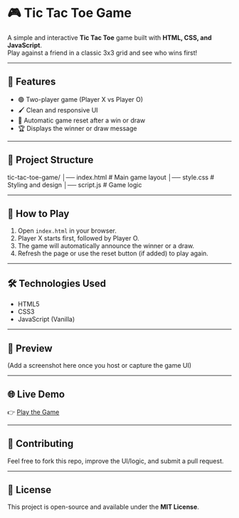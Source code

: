 # 🎮 Tic Tac Toe Game

A simple and interactive **Tic Tac Toe** game built with **HTML, CSS, and JavaScript**.  
Play against a friend in a classic 3x3 grid and see who wins first!

---

## 🚀 Features
- 🟢 Two-player game (Player X vs Player O)
- 🖌️ Clean and responsive UI
- 🔄 Automatic game reset after a win or draw
- 🏆 Displays the winner or draw message

---

## 📂 Project Structure
tic-tac-toe-game/
│── index.html # Main game layout
│── style.css # Styling and design
│── script.js # Game logic

---

## 🎯 How to Play
1. Open `index.html` in your browser.  
2. Player X starts first, followed by Player O.  
3. The game will automatically announce the winner or a draw.  
4. Refresh the page or use the reset button (if added) to play again.

---

## 🛠️ Technologies Used
- HTML5  
- CSS3  
- JavaScript (Vanilla)

---

## 📸 Preview
(Add a screenshot here once you host or capture the game UI)

---

## 🌐 Live Demo
👉 [Play the Game](https://jimittpopat-bit.github.io/tic-tac-toe-game/)  

---

## 🤝 Contributing
Feel free to fork this repo, improve the UI/logic, and submit a pull request.  

---

## 📜 License
This project is open-source and available under the **MIT License**.
